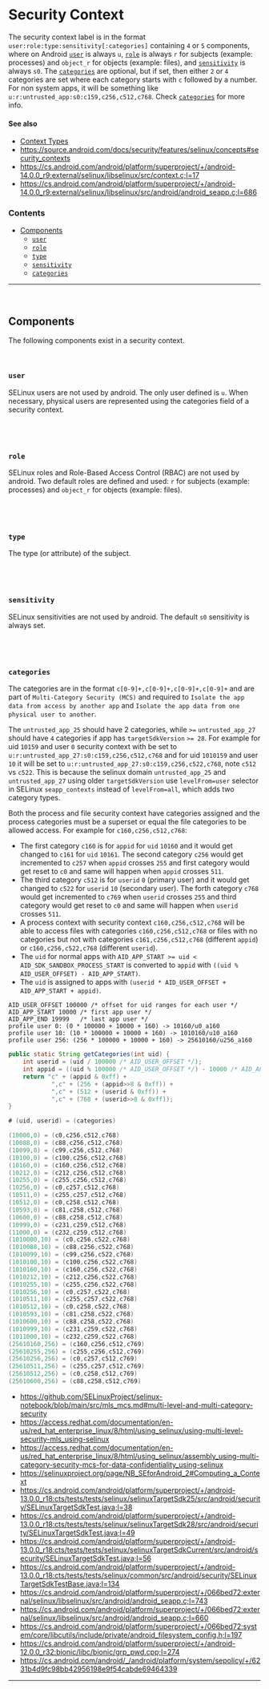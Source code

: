 # Security Context

The security context label is in the format `user:role:type:sensitivity[:categories]` containing `4` or `5` components, where on Android [`user`](#user) is always `u`, [`role`](#role) is always `r` for subjects (example: processes) and `object_r` for objects (example: files), and [`sensitivity`](#sensitivity) is always `s0`. The [`categories`](#categories) are optional, but if set, then either `2` or `4` categories are set where each category starts with `c` followed by a number. For non system apps, it will be something like `u:r:untrusted_app:s0:c159,c256,c512,c768`. Check [`categories`](#categories) for more info.

#### See also

- [Context Types](context-types.md)
- https://source.android.com/docs/security/features/selinux/concepts#security_contexts
- https://cs.android.com/android/platform/superproject/+/android-14.0.0_r9:external/selinux/libselinux/src/context.c;l=17
- https://cs.android.com/android/platform/superproject/+/android-14.0.0_r9:external/selinux/libselinux/src/android/android_seapp.c;l=686


### Contents

- [Components](#components)
	- [`user`](#user)
	- [`role`](#role)
	- [`type`](#type)
	- [`sensitivity`](#sensitivity)
	- [`categories`](#categories)

---

&nbsp;





## Components

The following components exist in a security context.

&nbsp;



### `user`

SELinux users are not used by android. The only user defined is `u`. When necessary, physical users are represented using the categories field of a security context.

## &nbsp;



### `role`

SELinux roles and Role-Based Access Control (RBAC) are not used by android. Two default roles are defined and used: `r` for subjects (example: processes) and `object_r` for objects (example: files).

## &nbsp;



### `type`

The type (or attribute) of the subject.

## &nbsp;



### `sensitivity`

SELinux sensitivities are not used by android. The default `s0` sensitivity is always set.

## &nbsp;



### `categories`

The categories are in the format `c[0-9]+,c[0-9]+,c[0-9]+,c[0-9]+` and are part of `Multi-Category Security (MCS)` and required to `Isolate the app data from access by another app` and `Isolate the app data from one physical user to another`.

The `untrusted_app_25` should have 2 categories, while `>=` `untrusted_app_27` should have `4` categories if app has `targetSdkVersion` `>= 28`. For example for uid `10159` and user `0`
security context with be set to `u:r:untrusted_app_27:s0:c159,c256,c512,c768` and for uid `1010159` and user `10` it will be set to `u:r:untrusted_app_27:s0:c159,c256,c522,c768`,
note `c512` vs `c522`. This is because the selinux domain `untrusted_app_25` and `untrusted_app_27` using older `targetSdkVersion` use `levelFrom=user` selector in SELinux `seapp_contexts` instead of `levelFrom=all`, which adds two category types.

Both the process and file security context have categories assigned and the process categories must be a superset or equal the file categories to be allowed access. For example for `c160,c256,c512,c768`:

- The first category `c160` is for `appid` for `uid` `10160` and it would get changed to `c161` for `uid` `10161`. The second category `c256` would get incremented to `c257` when `appid` crosses `255` and first category would get reset to `c0` and same will happen when `appid` crosses `511`.
- The third category `c512` is for `userid` `0` (primary user) and it would get changed to `c522` for `userid` `10` (secondary user). The forth category `c768` would get incremented to `c769` when `userid` crosses `255` and third category would get reset to `c0` and same will happen when `userid` crosses `511`.
- A process context with security context `c160,c256,c512,c768` will be able to access files with categories `c160,c256,c512,c768` or files with no categories but not with categories `c161,c256,c512,c768` (different `appid`) or `c160,c256,c522,c768` (different `userid`).
- The `uid` for normal apps with `AID_APP_START >= uid < AID_SDK_SANDBOX_PROCESS_START` is converted to `appid` with `((uid % AID_USER_OFFSET) - AID_APP_START)`.
- The `uid` is assigned to apps with `(userid * AID_USER_OFFSET + AID_APP_START + appid)`.

```
AID_USER_OFFSET 100000 /* offset for uid ranges for each user */
AID_APP_START 10000 /* first app user */
AID_APP_END 19999   /* last app user */
profile user 0: (0 * 100000 + 10000 + 160) -> 10160/u0_a160
profile user 10: (10 * 100000 + 10000 + 160) -> 1010160/u10_a160
profile user 256: (256 * 100000 + 10000 + 160) -> 25610160/u256_a160
```

```java
public static String getCategories(int uid) {
    int userid = (uid / 100000 /* AID_USER_OFFSET */);
    int appid = ((uid % 100000 /* AID_USER_OFFSET */) - 10000 /* AID_APP_START */);
    return "c" + (appid & 0xff) +
            ",c" + (256 + (appid>>8 & 0xff)) +
            ",c" + (512 + (userid & 0xff)) +
            ",c" + (768 + (userid>>8 & 0xff));
}
```

```java
# (uid, userid) = (categories)

(10000,0) = (c0,c256,c512,c768)
(10088,0) = (c88,c256,c512,c768)
(10099,0) = (c99,c256,c512,c768)
(10100,0) = (c100,c256,c512,c768)
(10160,0) = (c160,c256,c512,c768)
(10212,0) = (c212,c256,c512,c768)
(10255,0) = (c255,c256,c512,c768)
(10256,0) = (c0,c257,c512,c768)
(10511,0) = (c255,c257,c512,c768)
(10512,0) = (c0,c258,c512,c768)
(10593,0) = (c81,c258,c512,c768)
(10600,0) = (c88,c258,c512,c768)
(10999,0) = (c231,c259,c512,c768)
(11000,0) = (c232,c259,c512,c768)
(1010000,10) = (c0,c256,c522,c768)
(1010088,10) = (c88,c256,c522,c768)
(1010099,10) = (c99,c256,c522,c768)
(1010100,10) = (c100,c256,c522,c768)
(1010160,10) = (c160,c256,c522,c768)
(1010212,10) = (c212,c256,c522,c768)
(1010255,10) = (c255,c256,c522,c768)
(1010256,10) = (c0,c257,c522,c768)
(1010511,10) = (c255,c257,c522,c768)
(1010512,10) = (c0,c258,c522,c768)
(1010593,10) = (c81,c258,c522,c768)
(1010600,10) = (c88,c258,c522,c768)
(1010999,10) = (c231,c259,c522,c768)
(1011000,10) = (c232,c259,c522,c768)
(25610160,256) = (c160,c256,c512,c769)
(25610255,256) = (c255,c256,c512,c769)
(25610256,256) = (c0,c257,c512,c769)
(25610511,256) = (c255,c257,c512,c769)
(25610512,256) = (c0,c258,c512,c769)
(25610600,256) = (c88,c258,c512,c769)
```

- https://github.com/SELinuxProject/selinux-notebook/blob/main/src/mls_mcs.md#multi-level-and-multi-category-security
- https://access.redhat.com/documentation/en-us/red_hat_enterprise_linux/8/html/using_selinux/using-multi-level-security-mls_using-selinux
- https://access.redhat.com/documentation/en-us/red_hat_enterprise_linux/8/html/using_selinux/assembly_using-multi-category-security-mcs-for-data-confidentiality_using-selinux
- https://selinuxproject.org/page/NB_SEforAndroid_2#Computing_a_Context
- https://cs.android.com/android/platform/superproject/+/android-13.0.0_r18:cts/tests/tests/selinux/selinuxTargetSdk25/src/android/security/SELinuxTargetSdkTest.java;l=38
- https://cs.android.com/android/platform/superproject/+/android-13.0.0_r18:cts/tests/tests/selinux/selinuxTargetSdk28/src/android/security/SELinuxTargetSdkTest.java;l=49
- https://cs.android.com/android/platform/superproject/+/android-13.0.0_r18:cts/tests/tests/selinux/selinuxTargetSdkCurrent/src/android/security/SELinuxTargetSdkTest.java;l=56
- https://cs.android.com/android/platform/superproject/+/android-13.0.0_r18:cts/tests/tests/selinux/common/src/android/security/SELinuxTargetSdkTestBase.java;l=134
- https://cs.android.com/android/platform/superproject/+/066bed72:external/selinux/libselinux/src/android/android_seapp.c;l=743
- https://cs.android.com/android/platform/superproject/+/066bed72:external/selinux/libselinux/src/android/android_seapp.c;l=660
- https://cs.android.com/android/platform/superproject/+/066bed72:system/core/libcutils/include/private/android_filesystem_config.h;l=197
- https://cs.android.com/android/platform/superproject/+/android-12.0.0_r32:bionic/libc/bionic/grp_pwd.cpp;l=274
- https://cs.android.com/android/_/android/platform/system/sepolicy/+/6231b4d9fc98bb42956198e9f54cabde69464339

---

&nbsp;
